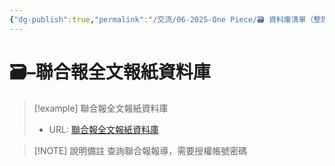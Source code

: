 ```yaml
---
{"dg-publish":true,"permalink":"/交流/06-2025-One Piece/🗃️ 資料庫清單（整理中）/聯合報全文報紙資料庫/","title":"聯合報全文報紙資料庫","tags":["新聞報導","文史資料","🗃️資料庫"],"noteIcon":"3","created":"2025-05-30T06:54:13.000+08:00","updated":"2025-05-30T05:20:26.000+08:00"}
---
```




# 🗃️–聯合報全文報紙資料庫



> [!example] 聯合報全文報紙資料庫
> - URL: [聯合報全文報紙資料庫](https://udndata.com/ndapp/Index?cp=udn)



> [!NOTE] 說明備註
> 查詢聯合報報導，需要授權帳號密碼


